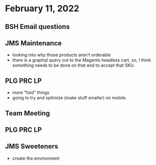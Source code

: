 # February 11, 2022

## BSH Email questions

## JMS Maintenance
- looking into why those products aren't orderable
- there is a graphql query out to the Magento headless cart, so, I think something needs to be done on that end to accept that SKU.

## PLG PRC LP
- more "fold" things
- going to try and optimize (make stuff smaller) on mobile.

## Team Meeting

## PLG PRC LP

## JMS Sweeteners
- create the environment